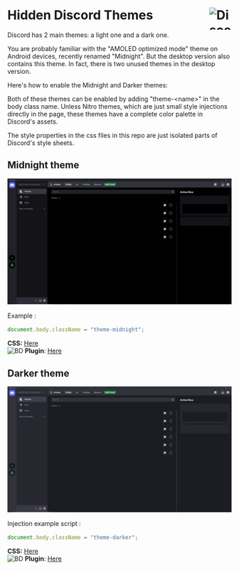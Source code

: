 <h1>Hidden Discord Themes
<img align="right" src="https://upload.wikimedia.org/wikipedia/fr/4/4f/Discord_Logo_sans_texte.svg" alt="Discord" height="50" width="50"/>
</h1>

Discord has 2 main themes: a light one and a dark one.

You are probably familiar with the "AMOLED optimized mode" theme on Android devices, recently renamed "Midnight".
But the desktop version also contains this theme. In fact, there is two unused themes in the desktop version.

Here's how to enable the Midnight and Darker themes:

Both of these themes can be enabled by adding "theme-&lt;name&gt;" in the body class name. Unless Nitro themes, which are just small style injections directly in the page, these themes have a complete color palette in Discord's assets.

The style properties in the css files in this repo are just isolated parts of Discord's style sheets.

## Midnight theme

![preview](https://github.com/SkyVerseMc/Discord-Hidden-Themes/blob/main/preview/midnight.png?raw=true)

Example :
```js
document.body.className = "theme-midnight";
```
**CSS:** [Here](https://github.com/SkyVerseMc/Discord-Hidden-Themes/blob/main/midnight.css)<br>
<img src="https://betterdiscord.app/resources/branding/logo_small.svg" alt="BD" height="15" width="15"/> **Plugin**: [Here](https://raw.githubusercontent.com/SkyVerseMc/Discord-Hidden-Themes/main/plugins/EnableMidnightTheme.plugin.js)


## Darker theme

![preview](https://github.com/SkyVerseMc/Discord-Hidden-Themes/blob/main/preview/darker.png?raw=true)

Injection example script :
```js
document.body.className = "theme-darker";
```
**CSS:** [Here](https://github.com/SkyVerseMc/Discord-Hidden-Themes/blob/main/darker.css)<br>
<img src="https://betterdiscord.app/resources/branding/logo_small.svg" alt="BD" height="15" width="15"/> **Plugin**: [Here](https://raw.githubusercontent.com/SkyVerseMc/Discord-Hidden-Themes/main/plugins/EnableDarkerTheme.plugin.js)

